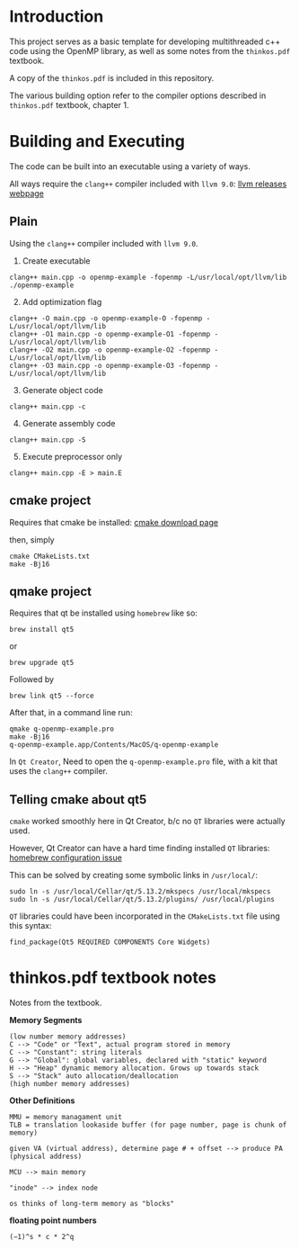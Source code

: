# Introduction

This project serves as a basic template for developing multithreaded c++ code using
the OpenMP library, as well as some notes from the `thinkos.pdf` textbook.

A copy of the `thinkos.pdf` is included in this repository.

The various building option refer to the compiler options described in `thinkos.pdf` textbook, chapter 1.

# Building and Executing

The code can be built into an executable using a variety of ways.

All ways require the `clang++` compiler included with `llvm 9.0`: [llvm releases webpage](http://releases.llvm.org/download.html)

## Plain
Using the `clang++` compiler included with `llvm 9.0`.

1.  Create executable
```
clang++ main.cpp -o openmp-example -fopenmp -L/usr/local/opt/llvm/lib
./openmp-example
```

2.  Add optimization flag 
```
clang++ -O main.cpp -o openmp-example-O -fopenmp -L/usr/local/opt/llvm/lib
clang++ -O1 main.cpp -o openmp-example-O1 -fopenmp -L/usr/local/opt/llvm/lib
clang++ -O2 main.cpp -o openmp-example-O2 -fopenmp -L/usr/local/opt/llvm/lib
clang++ -O3 main.cpp -o openmp-example-O3 -fopenmp -L/usr/local/opt/llvm/lib
```

3.  Generate object code
```
clang++ main.cpp -c
```

4.  Generate assembly code
```
clang++ main.cpp -S
```

5.  Execute preprocessor only
```
clang++ main.cpp -E > main.E
```

## cmake project

Requires that cmake be installed:
[cmake download page](https://cmake.org/download/)

then, simply
```
cmake CMakeLists.txt
make -Bj16
```

## qmake project
Requires that qt be installed using `homebrew` like so:
```
brew install qt5
```
or
```
brew upgrade qt5
```
Followed by
```
brew link qt5 --force
```
After that, in a command line run:
```
qmake q-openmp-example.pro
make -Bj16
q-openmp-example.app/Contents/MacOS/q-openmp-example
```
In `Qt Creator`, Need to open the `q-openmp-example.pro` file, with a kit that uses the `clang++`
compiler.

## Telling cmake about qt5

`cmake` worked smoothly here in Qt Creator, b/c no `QT` libraries were actually used.

However, Qt Creator can have a hard time finding installed `QT` libraries:
[homebrew configuration issue](https://github.com/Homebrew/homebrew-core/issues/8392)

This can be solved by creating some symbolic links in `/usr/local/`:

```
sudo ln -s /usr/local/Cellar/qt/5.13.2/mkspecs /usr/local/mkspecs
sudo ln -s /usr/local/Cellar/qt/5.13.2/plugins/ /usr/local/plugins
```

`QT` libraries could have been incorporated in the `CMakeLists.txt` file using this syntax:

```
find_package(Qt5 REQUIRED COMPONENTS Core Widgets)
```

# thinkos.pdf textbook notes

Notes from the textbook.

**Memory Segments**
```
(low number memory addresses)
C --> "Code" or "Text", actual program stored in memory
C --> "Constant": string literals
G --> "Global": global variables, declared with "static" keyword
H --> "Heap" dynamic memory allocation. Grows up towards stack
S --> "Stack" auto allocation/deallocation
(high number memory addresses)
```

**Other Definitions**
```
MMU = memory managament unit
TLB = translation lookaside buffer (for page number, page is chunk of memory)

given VA (virtual address), determine page # + offset --> produce PA (physical address)

MCU --> main memory

"inode" --> index node

os thinks of long-term memory as "blocks"
```

**floating point numbers**
```
(−1)^s * c * 2^q
```
